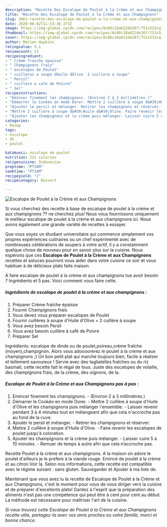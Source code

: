 ```yaml
---
description: "Recette Des Escalope de Poulet à la Crème et aux Champignons"
title: "Recette Des Escalope de Poulet à la Crème et aux Champignons"
slug: 3661-recette-des-escalope-de-poulet-a-la-creme-et-aux-champignons
date: 2020-08-02T11:53:36.373Z
image: https://img-global.cpcdn.com/recipes/8c08c18a622de26f/751x532cq70/escalope-de-poulet-a-la-creme-et-aux-champignons-photo-principale-de-la-recette.jpg
thumbnail: https://img-global.cpcdn.com/recipes/8c08c18a622de26f/751x532cq70/escalope-de-poulet-a-la-creme-et-aux-champignons-photo-principale-de-la-recette.jpg
cover: https://img-global.cpcdn.com/recipes/8c08c18a622de26f/751x532cq70/escalope-de-poulet-a-la-creme-et-aux-champignons-photo-principale-de-la-recette.jpg
author: Marian Hopkins
ratingvalue: 3.1
reviewcount: 13
recipeingredient:
- " Creme fraiche epaisse"
- " Champignons frais"
- " escalopes de Poulet"
- " cuilleres a soupe dHuile dOlive  2 cuillere a soupe"
- " Persil"
- " cuillere a cafe de Poivre"
- " Sel"
recipeinstructions:
- "Emincer finement les champignons. (Environ 2 à 3 millimètres.)"
- "Démarrer le Cookéo en mode Dorer. Mettre 2 cuillère à soupe d&#39;Huile d&#39;Olive et les champignons puis mélanger l&#39;ensemble. Laisser revenir pendant 3 à 4 minutes tout en mélangeant afin que cela n&#39;accroche pas au fond de la cuve."
- "Ajouter le persil et mélanger. Retirer les champignons et réserver."
- "Mettre 2 cuillère à soupe d&#39;Huile d&#39;Olive. Faire revenir les escalopes de poulet jusqu&#39;à coloration."
- "Ajouter les champignons et la crème puis mélanger. Laisser cuire 5 à 10 minutes. Remuer de temps à autre afin que cela n’accroche pas."
categories:
- Resep
tags:
- escalope
- de
- poulet

katakunci: escalope de poulet 
nutrition: 221 calories
recipecuisine: Indonesian
preptime: "PT34M"
cooktime: "PT34M"
recipeyield: "2"
recipecategory: Dessert

---
```



![Escalope de Poulet à la Crème et aux Champignons](https://img-global.cpcdn.com/recipes/8c08c18a622de26f/751x532cq70/escalope-de-poulet-a-la-creme-et-aux-champignons-photo-principale-de-la-recette.jpg)

Si vous cherchez des recette à base de escalope de poulet à la crème et aux champignons ?? ne cherchez plus! Nous vous fournissons uniquement le meilleur escalope de poulet à la crème et aux champignons ici. Nous avons également une grande variété de recettes à essayer.

Que vous soyez un étudiant universitaire qui commence simplement vos propres expériences culinaires ou un chef expérimenté avec de nombreuses célébrations de soupers à votre actif, il y a constamment quelque chose de nouveau pour en savoir plus sur la cuisine. Nous espérons que ces <strong> Escalope de Poulet à la Crème et aux Champignons </strong> recettes et astuces pourront vous aider dans votre cuisine ce soir et vous habituer à de délicieux plats faits maison.

<!--inarticleads1-->

À faire escalope de poulet à la crème et aux champignons tue avoir besoin 7 Ingrédients et 5 pas. Voici comment vous faire cette.

##### Ingrédients de escalope de poulet à la crème et aux champignons :

1. Préparer  Crème fraîche épaisse
1. Fournir  Champignons frais
1. Vous devez vous préparer  escalopes de Poulet
1. Fournir  cuillères à soupe d&#39;Huile d&#39;Olive + 2 cuillère à soupe
1. Vous avez besoin  Persil
1. Vous avez besoin  cuillère à café de Poivre
1. Préparer  Sel


Ingrédients: escalope de dinde ou de poulet,poireau,crème fraîche (moyen),champignon. Alors vous adoooorerez le poulet à la crème et aux champignons ;) Un bon petit plat qui marche toujours bien, facile à réaliser et tellement savoureux ! Servie avec des tagliatelles fraîches ou du riz basmati, cette recette fait le régal de tous. Juste des escalopes de volaille, des champignons frais, de la crème, des oignons, de la. 

<!--inarticleads2-->

##### Escalope de Poulet à la Crème et aux Champignons pas à pas :

1. Emincer finement les champignons. - (Environ 2 à 3 millimètres.)
1. Démarrer le Cookéo en mode Dorer. - Mettre 2 cuillère à soupe d&#39;Huile d&#39;Olive et les champignons puis mélanger l&#39;ensemble. - Laisser revenir pendant 3 à 4 minutes tout en mélangeant afin que cela n&#39;accroche pas au fond de la cuve.
1. Ajouter le persil et mélanger. - Retirer les champignons et réserver.
1. Mettre 2 cuillère à soupe d&#39;Huile d&#39;Olive. - Faire revenir les escalopes de poulet jusqu&#39;à coloration.
1. Ajouter les champignons et la crème puis mélanger. - Laisser cuire 5 à 10 minutes. - Remuer de temps à autre afin que cela n’accroche pas.


Recette Poulet à la crème et aux champignons. A la maison on adore le poulet d&#39;ailleurs je le prefere à la viande rouge. Emincé de poulet à la crème et au citron Voir la. Selon nos informations, cette recette est compatible avec le régime suivant : sans gluten. Sauvegarder et Ajouter à ma liste de. 

<!--inarticleads1-->

<p>
Maintenant que vous avez lu la recette de Escalope de Poulet à la Crème et aux Champignons, c'est le moment pour vous de vous diriger vers la cuisine et de préparer d'excellents plats! Gardez à l'esprit que la préparation des aliments n'est pas une compétence qui peut être à cent pour cent au début. La méthode est nécessaire pour maîtriser l'art de la cuisine.
</p>

<p>
<i>Si vous trouvez cette Escalope de Poulet à la Crème et aux Champignons recette utile, partagez-la avec vos amis proches ou votre famille, merci et bonne chance.</i>
</p>
